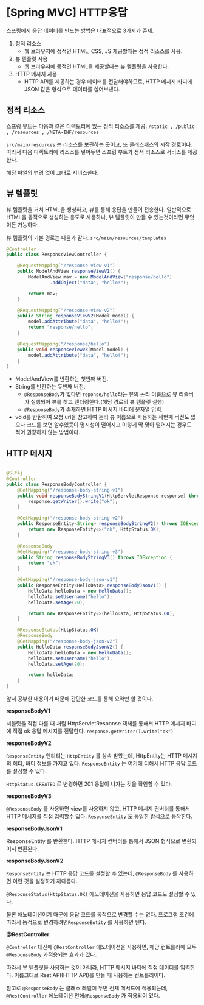# [Spring MVC] HTTP응답

스프링에서 응답 데이터를 만드는 방법은 대표적으로 3가지가 존재.

1. 정적 리소스
	- 웹 브라우저에 정적인 HTML, CSS, JS 제공할때는 정적 리소스를 사용.
2. 뷰 템플릿 사용
	- 웹 브라우저에 동적인 HTML을 제공할때는 뷰 템플릿을 사용한다.
3. HTTP 메시지 사용
	- HTTP API를 제공하는 경우 데이터를 전달해야하므로, HTTP 메시지 바디에 JSON 같은 형식으로 데이터를 실어보낸다.
    
## 정적 리소스
스프링 부트는 다음과 같은 디렉토리에 있는 정적 리소스를 제공.
`/static , /public , /resources , /META-INF/resources`

`src/main/resources` 는 리소스를 보관하는 곳이고, 또 클래스패스의 시작 경로이다.
따라서 다음 디렉토리에 리소스를 넣어두면 스프링 부트가 정적 리소스로 서비스를 제공한다.

해당 파일의 변경 없이 그대로 서비스한다.

## 뷰 템플릿

뷰 템플릿을 거쳐 HTML을 생성하고, 뷰를 통해 응답을 만들어 전송한다.
일반적으로 HTML을 동적으로 생성하는 용도로 사용하나, 뷰 템플릿이 만들 수 있는것이라면 무엇이든 가능하다.

뷰 템플릿의 기본 경로는 다음과 같다. `src/main/resources/templates`

```java
@Controller
public class ResponseViewController {

    @RequestMapping("/response-view-v1")
    public ModelAndView responseViewV1() {
        ModelAndView mav = new ModelAndView("response/hello")
                .addObject("data", "hello!");

        return mav;
    }

    @RequestMapping("/response-view-v2")
    public String responseViewV2(Model model) {
        model.addAttribute("data", "hello!");
        return "response/hello";
    }

    @RequestMapping("/response/hello")
    public void responseViewV3(Model model) {
        model.addAttribute("data", "hello!");
    }
}
```

- ModelAndView를 반환하는 첫번째 버전.
- String를 반환하는 두번째 버전.
	- `@ResponseBody`가 없다면 `reponse/hello`라는 뷰의 논리 이름으로 뷰 리졸버가 실행되어 뷰를 찾고 렌더링한다.(해당 경로의 뷰 템플릿 실행)
 	- `@ResponseBody`가 존재하면 HTTP 메시지 바디에 문자열 입력.
- void를 반환하여 요청 url을 참고하여 논리 뷰 이름으로 사용하는 세번째 버전도 있으나 코드를 보면 알수있듯이 명시성이 떨어지고 이렇게 딱 맞아 떨어지는 경우도 적어 권장하지 않는 방법이다.

## HTTP 메시지

```java

@Slf4j
@Controller
public class ResponseBodyController {
    @GetMapping("/response-body-string-v1")
    public void responseBodyStringV1(HttpServletResponse response) throws IOException {
        response.getWriter().write("ok");
    }

    @GetMapping("/response-body-string-v2")
    public ResponseEntity<String> responseBodyStringV2() throws IOException {
        return new ResponseEntity<>("ok", HttpStatus.OK);
    }

    @ResponseBody
    @GetMapping("/response-body-string-v3")
    public String responseBodyStringV3() throws IOException {
        return "ok";
    }

    @GetMapping("/response-body-json-v1")
    public ResponseEntity<HelloData> responseBodyJsonV1() {
        HelloData helloData = new HelloData();
        helloData.setUsername("hello");
        helloData.setAge(20);

        return new ResponseEntity<>(helloData, HttpStatus.OK);
    }

    @ResponseStatus(HttpStatus.OK)
    @ResponseBody
    @GetMapping("/response-body-json-v2")
    public HelloData responseBodyJsonV2() {
        HelloData helloData = new HelloData();
        helloData.setUsername("hello");
        helloData.setAge(20);

        return helloData;
    }
}
```

앞서 공부한 내용이기 때문에 간단한 코드를 통해 요약만 할 것이다.

**responseBodyV1**

서블릿을 직접 다룰 때 처럼 HttpServletResponse 객체를 통해서 HTTP 메시지 바디에 직접 ok 응답 메시지를 전달한다.
`response.getWriter().write("ok")`

**responseBodyV2**

`ResponseEntity` 엔티티는 `HttpEntity` 를 상속 받았는데, HttpEntity는 HTTP 메시지의 헤더, 바디 정보를 가지고 있다. `ResponseEntity` 는 여기에 더해서 HTTP 응답 코드를 설정할 수 있다.

`HttpStatus.CREATED` 로 변경하면 201 응답이 나가는 것을 확인할 수 있다.

**responseBodyV3**

`@ResponseBody` 를 사용하면 view를 사용하지 않고, HTTP 메시지 컨버터를 통해서 HTTP 메시지를 직접 입력할수 있다. `ResponseEntity` 도 동일한 방식으로 동작한다.

**responseBodyJsonV1**

ResponseEntity 를 반환한다. HTTP 메시지 컨버터를 통해서 JSON 형식으로 변환되어서 반환된다.

**responseBodyJsonV2**

`ResponseEntity` 는 HTTP 응답 코드를 설정할 수 있는데, `@ResponseBody` 를 사용하면 이런 것을 설정하기 까다롭다.

`@ResponseStatus(HttpStatus.OK)` 애노테이션을 사용하면 응답 코드도 설정할 수 있다.

물론 애노테이션이기 때문에 응답 코드를 동적으로 변경할 수는 없다. 프로그램 조건에 따라서 동적으로 변경하려면`ResponseEntity` 를 사용하면 된다.

**@RestController**

`@Controller` 대신에 `@RestController` 애노테이션을 사용하면, 해당 컨트롤러에 모두 `@ResponseBody` 가적용되는 효과가 있다. 

따라서 뷰 템플릿을 사용하는 것이 아니라, HTTP 메시지 바디에 직접 데이터를 입력한다. 이름그대로 Rest API(HTTP API)를 만들 때 사용하는 컨트롤러이다.

참고로 `@ResponseBody` 는 클래스 레벨에 두면 전체 메서드에 적용되는데, `@RestController` 에노테이션 안에`@ResponseBody` 가 적용되어 있다.